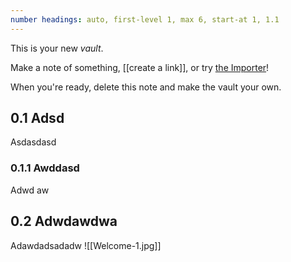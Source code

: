 ```yaml
---
number headings: auto, first-level 1, max 6, start-at 1, 1.1
---
```

This is your new *vault*.

Make a note of something, [[create a link]], or try [the Importer](https://help.obsidian.md/Plugins/Importer)!

When you're ready, delete this note and make the vault your own.
## 0.1 Adsd 
Asdasdasd
### 0.1.1 Awddasd
Adwd aw
## 0.2 Adwdawdwa
Adawdadsadadw
![[Welcome-1.jpg]]
